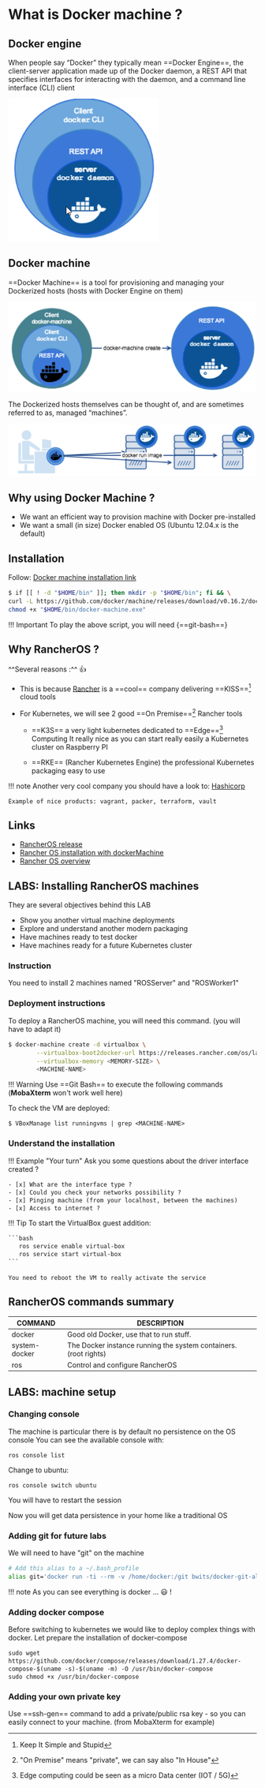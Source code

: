 # What is Docker machine ?

## Docker engine

When people say “Docker” they typically mean ==Docker Engine==, the client-server application made up of the Docker daemon, a REST API that specifies interfaces for interacting with the daemon, and a command line interface (CLI) client

![DOKENG](./files/virtualization/docker_engine.png "Docker engine")

## Docker machine

==Docker Machine== is a tool for provisioning and managing your Dockerized hosts (hosts with Docker Engine on them)

![DOKMACH](./files/virtualization/docker_machine.png "Docker machine")

The Dockerized hosts themselves can be thought of, and are sometimes referred to as, managed “machines”.

![DOKMAGT](./files/virtualization/docker_managed_machine.png "Docker managed machine")

## Why using Docker Machine ?

* We want an efficient way to provision machine with Docker pre-installed
* We want a small (in size) Docker enabled OS (Ubuntu 12.04.x is the default)

## Installation

Follow: [Docker machine installation link](https://github.com/docker/machine/releases)

``` bash
$ if [[ ! -d "$HOME/bin" ]]; then mkdir -p "$HOME/bin"; fi && \
curl -L https://github.com/docker/machine/releases/download/v0.16.2/docker-machine-Windows-x86_64.exe > "$HOME/bin/docker-machine.exe" && \
chmod +x "$HOME/bin/docker-machine.exe"
```

!!! Important
    To play the above script, you will need {==git-bash==}

## Why RancherOS ?

^^Several reasons :^^ :thumbsup:

* This is because [Rancher](https://rancher.com/) is a ==cool== company delivering ==KISS==[^1] cloud tools

* For Kubernetes, we will see 2 good ==On Premise==[^2] Rancher tools

    * ==K3S== a very light kubernetes dedicated to ==Edge==[^3] Computing
      It really nice as you can start really easily a Kubernetes cluster on Raspberry PI

    * ==RKE== (Rancher Kubernetes Engine) the professional Kubernetes packaging easy to use

  [^1]: Keep It Simple and Stupid
  [^2]: "On Premise" means "private", we can say also "In House"
  [^3]: Edge computing could be seen as a micro Data center (IOT / 5G)


!!! note
    Another very cool company you should have a look to: [Hashicorp](https://www.hashicorp.com/)

    Example of nice products: vagrant, packer, terraform, vault


## Links

* [ RancherOS release](https://releases.rancher.com/os/latest/rancheros.iso)
* [ Rancher OS installation with dockerMachine](https://rancher.com/docs/os/v1.x/en/installation/workstation/docker-machine/)
* [ Rancher OS overview](https://rancher.com/docs/os/v1.x/en/overview/)


## LABS: Installing RancherOS machines

They are several objectives behind this LAB
* Show you another virtual machine deployments
* Explore and understand another modern packaging
* Have machines ready to test docker
* Have machines ready for a future Kubernetes cluster

### Instruction
You need to install 2 machines named "ROSServer" and "ROSWorker1"

### Deployment instructions
To deploy a RancherOS machine, you will need this command. (you will have to adapt it)

```bash
$ docker-machine create -d virtualbox \
        --virtualbox-boot2docker-url https://releases.rancher.com/os/latest/rancheros.iso \
        --virtualbox-memory <MEMORY-SIZE> \
        <MACHINE-NAME>
```

!!! Warning
    Use ==Git Bash== to execute the following commands (**MobaXterm** won't work well here)

To check the VM are deployed:

```
$ VBoxManage list runningvms | grep <MACHINE-NAME>
```     

### Understand the installation

!!! Example "Your turn"
    Ask you some questions about the driver interface created ?

    - [x] What are the interface type ?
    - [x] Could you check your networks possibility ?
    - [x] Pinging machine (from your localhost, between the machines)
    - [x] Access to internet ?


!!! Tip
    To start the VirtualBox guest addition:

    ```bash
       ros service enable virtual-box 
       ros service start virtual-box
    ```

    You need to reboot the VM to really activate the service

## RancherOS commands summary

|COMMAND       |DESCRIPTION                                                      |
|--------------|-----------------------------------------------------------------|
|docker        | Good old Docker, use that to run stuff.                         |
|system-docker | The Docker instance running the system containers. (root rights)|
|ros           | Control and configure RancherOS                                 |

## LABS: machine setup

### Changing console
The machine is particular there is by default no persistence on the OS console
You can see the available console with:

```
ros console list
```

Change to ubuntu:

```
ros console switch ubuntu
```
You will have to restart the session

Now you will get data persistence in your home like a traditional OS

### Adding git for future labs
We will need to have "git" on the machine

```bash
# Add this alias to a ~/.bash_profile
alias git='docker run -ti --rm -v /home/docker:/git bwits/docker-git-alpine'
```

!!! note
    As you can see everything is docker ... :smiley: !

### Adding docker compose
Before switching to kubernetes we would like to deploy complex things with docker.
Let prepare the installation of docker-compose

```
sudo wget https://github.com/docker/compose/releases/download/1.27.4/docker-compose-$(uname -s)-$(uname -m) -O /usr/bin/docker-compose
sudo chmod +x /usr/bin/docker-compose
```

### Adding your own private key
Use ==ssh-gen== command to add a private/public rsa key - so you can easily connect to your machine. (from MobaXterm for example)



